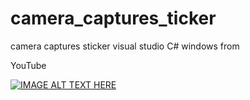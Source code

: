 # camera_captures_ticker
camera captures sticker visual studio C# windows from

YouTube

[![IMAGE ALT TEXT HERE](https://img.youtube.com/vi/X4JYbwaNQSo/0.jpg)](https://www.youtube.com/watch?v=X4JYbwaNQSo)

